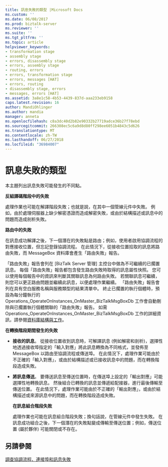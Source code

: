 ```yaml
---
title: 訊息失敗的類型 |Microsoft Docs
ms.custom: ''
ms.date: 06/08/2017
ms.prod: biztalk-server
ms.reviewer: ''
ms.suite: ''
ms.tgt_pltfrm: ''
ms.topic: article
helpviewer_keywords:
- transformation stage
- assembly stage
- errors, disassembly stage
- errors, assembly stage
- routing, errors
- errors, transformation stage
- errors, messages [HAT]
- errors, routing
- disassembly stage, errors
- messages, errors [HAT]
ms.assetid: 3a8e1c58-4b53-4439-837d-aaa233eb9158
caps.latest.revision: 16
author: MandiOhlinger
ms.author: mandia
manager: anneta
ms.openlocfilehash: c8a3dc40d2b82e90332b27719adce36b27f78ebd
ms.sourcegitcommit: 266308ec5c6a9d8d80ff298ee6051b4843c5d626
ms.translationtype: MT
ms.contentlocale: zh-TW
ms.lasthandoff: 06/27/2018
ms.locfileid: "36984007"
---
```

# <a name="types-of-message-failures"></a>訊息失敗的類型
本主題列出訊息失敗可能發生的不同點。  
  
 **反組譯碼階段中的失敗**  
  
 處理作業也可能在解譯階段失敗；也就是說，在其中一個管線元件中失敗。 例如，由於處理伺服器上缺少解密憑證而造成解密失敗，或由於結構描述或訊息中的問題而造成剖析失敗。  
  
 **路由中的失敗**  
  
 在訊息成功解譯之後，下一個潛在的失敗點是路由；例如，使用者啟用協調流程的對應接收位置，但忘記登錄協調流程。 在此情況下，從接收位置拾取的訊息將路由失敗，而 MessageBox 資料庫會產生「路由失敗」報告。  
  
 「路由失敗」報告會列在 [BizTalk Server 管理] 主控台中做為不可繼續的已擱置訊息。 每個「路由失敗」報告都包含發生路由失敗時取得的訊息屬性快照。 您可以使用每個報告中的資訊來判斷其關聯訊息為何路由失敗。 若關聯訊息可繼續，則您可以更正路由問題並繼續此訊息，以便處理作業繼續。 「路由失敗」報告會列在具有空白服務名稱與服務類型的結果清單中。 終止已擱置的執行個體時，預設為每分鐘執行的 Operations_OperateOnInstances_OnMaster_BizTalkMsgBoxDb 工作會自動刪除與已擱置執行個體關聯的「路由失敗」報告。 如需 Operations_OperateOnInstances_OnMaster_BizTalkMsgBoxDb 工作的詳細資訊，請參閱[資料庫結構與工作](../core/database-structure-and-jobs.md)。  
  
 **在轉換階段期間發生的失敗**  
  
- **接收的訊息**。 從接收位置收到訊息時，可解譯訊息 (例如解密和剖析)，選擇性地透過接收埠指定的「輸入對應」將此訊息轉換為不同格式，並發佈至 MessageBox 以路由至協調流程或傳送埠。 在此情況下，處理作業可能由於不正確的「輸入對應」，或由於結構描述或已接收訊息中的問題，而在轉換階段造成失敗。  
  
- **將訊息傳送**。 要傳送訊息至傳送位置時，在傳送埠上設定的「輸出對應」可能選擇性地轉換訊息。 然後組合已轉換的訊息並傳遞給配接器，進行最後傳輸至傳送位置。 在此情況下，處理作業可能由於不正確的「輸出對應」，或由於結構描述或來源訊息中的問題，而在轉換階段造成失敗。  
  
  **在訊息組合階段失敗**  
  
  處理作業也可能在訊息組合階段失敗；換句話說，在管線元件中發生失敗。 在訊息成功組合之後，下一個潛在的失敗點變成傳輸至傳送位置；例如，傳送位置 (屬於夥伴) 可能關閉或不存在。  
  
## <a name="see-also"></a>另請參閱  
 [調查協調流程、連接埠和訊息失敗](../core/investigating-orchestration-port-and-message-failures.md)